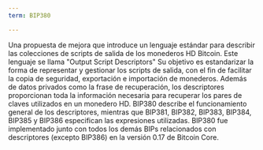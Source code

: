 ```yaml
---
term: BIP380

---
```

Una propuesta de mejora que introduce un lenguaje estándar para describir las colecciones de scripts de salida de los monederos HD Bitcoin. Este lenguaje se llama "Output Script Descriptors" Su objetivo es estandarizar la forma de representar y gestionar los scripts de salida, con el fin de facilitar la copia de seguridad, exportación e importación de monederos. Además de datos privados como la frase de recuperación, los descriptores proporcionan toda la información necesaria para recuperar los pares de claves utilizados en un monedero HD. BIP380 describe el funcionamiento general de los descriptores, mientras que BIP381, BIP382, BIP383, BIP384, BIP385 y BIP386 especifican las expresiones utilizadas. BIP380 fue implementado junto con todos los demás BIPs relacionados con descriptores (excepto BIP386) en la versión 0.17 de Bitcoin Core.
